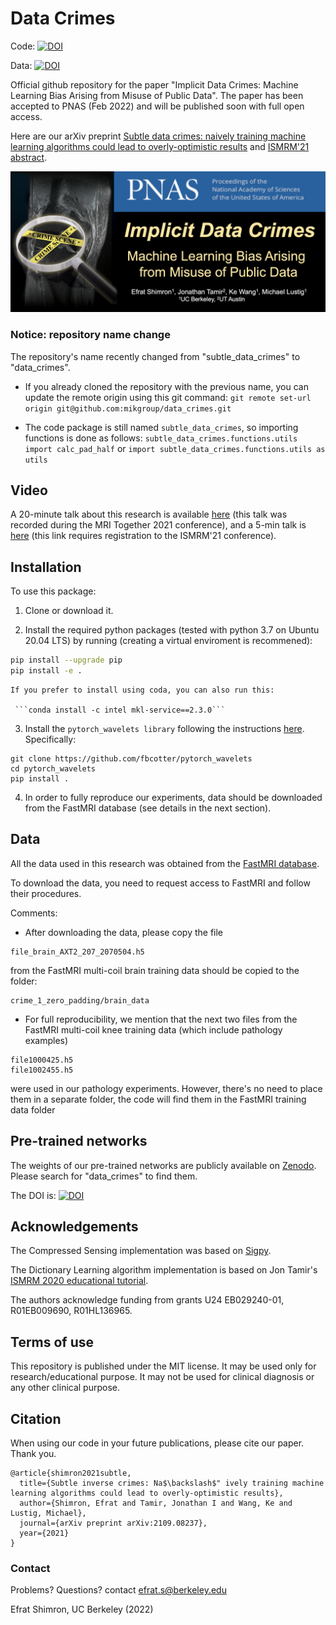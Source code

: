 # Data Crimes

Code: [![DOI](https://zenodo.org/badge/367488087.svg)](https://zenodo.org/badge/latestdoi/367488087)

Data: [![DOI](https://sandbox.zenodo.org/badge/DOI/10.5072/zenodo.1010046.svg)](https://doi.org/10.5072/zenodo.1010046)

Official github repository for the paper
"Implicit Data Crimes: Machine Learning Bias Arising from Misuse of Public Data". The paper has been accepted to PNAS (Feb 2022) and will be published soon with full open access.

Here are our arXiv preprint
[Subtle data crimes: naively training machine learning algorithms could lead to overly-optimistic results](https://arxiv.org/abs/2109.08237) and [ISMRM'21 abstract](https://index.mirasmart.com/ISMRM2021/PDFfiles/0222.html).

![fig_1](README_fig.png)


### Notice: repository name change
The repository's name recently changed from "subtle_data_crimes" to "data_crimes".

- If you already cloned the repository with the previous name, you can update the remote origin using this git command:
```git remote set-url origin git@github.com:mikgroup/data_crimes.git```

- The code package is still named ```subtle_data_crimes```, so
importing functions is done as follows: ```subtle_data_crimes.functions.utils import calc_pad_half```
or
```import subtle_data_crimes.functions.utils as utils```



## Video

A 20-minute talk about this research is available [here](https://www.youtube.com/watch?v=sGJQqqpOwNs&t=68s) (this talk was recorded during the MRI Together 2021 conference), and a 5-min talk is [here](https://ismrm-smrt21.us3.pathable.com/meetings/virtual/t6jwNsra7cnLEAdRZ) (this link requires registration to the ISMRM'21 conference).


## Installation
To use this package:

1. Clone or download it.

2. Install the required python packages (tested with python 3.7 on Ubuntu 20.04 LTS) by running (creating a virtual enviroment is recommened):
```bash
pip install --upgrade pip
pip install -e .
```

    If you prefer to install using coda, you can also run this:

     ```conda install -c intel mkl-service==2.3.0```

3. Install the ```pytorch_wavelets library``` following the instructions [here](https://pytorch-wavelets.readthedocs.io/en/latest/readme.html). Specifically:

  ```
  git clone https://github.com/fbcotter/pytorch_wavelets
  cd pytorch_wavelets
  pip install .
  ```

4. In order to fully reproduce our experiments, data should be downloaded from the FastMRI database (see details in the next section).


## Data

All the data used in this research was obtained from the [FastMRI database](https://fastmri.org/).

To download the data, you need to request access to FastMRI and follow their procedures.

Comments:
- After downloading the data, please copy the file
```
file_brain_AXT2_207_2070504.h5
```
from the FastMRI multi-coil brain training data should be copied to the folder:
```
crime_1_zero_padding/brain_data
```


- For full reproducibility, we mention that the next two files from the FastMRI multi-coil knee training data (which include pathology examples)
```
file1000425.h5
file1002455.h5
```
were used in our pathology experiments. However, there's no need to place them in a separate folder, the code will find them in the FastMRI training data folder



## Pre-trained networks

The weights of our pre-trained networks are publicly available on [Zenodo](https://zenodo.org/). Please search for "data_crimes" to find them.

The DOI is: [![DOI](https://sandbox.zenodo.org/badge/DOI/10.5072/zenodo.1010046.svg)](https://doi.org/10.5072/zenodo.1010046)

## Acknowledgements

The Compressed Sensing implementation was based on [Sigpy](https://sigpy.readthedocs.io/en/latest/index.html).

The Dictionary Learning algorithm implementation is based on Jon Tamir's [ISMRM 2020 educational tutorial](https://github.com/utcsilab/dictionary_learning_ismrm_2020).

The authors acknowledge funding from grants U24 EB029240-01, R01EB009690, R01HL136965.

## Terms of use

This repository is published under the MIT license. It may be used only for research/educational purpose. It may not be used for clinical diagnosis or any other clinical purpose.

## Citation


When using our code in your future publications, please cite our paper. Thank you.

```
@article{shimron2021subtle,
  title={Subtle inverse crimes: Na$\backslash$" ively training machine learning algorithms could lead to overly-optimistic results},
  author={Shimron, Efrat and Tamir, Jonathan I and Wang, Ke and Lustig, Michael},
  journal={arXiv preprint arXiv:2109.08237},
  year={2021}
}
```

### Contact

Problems? Questions? contact efrat.s@berkeley.edu


Efrat Shimron, UC Berkeley (2022)
